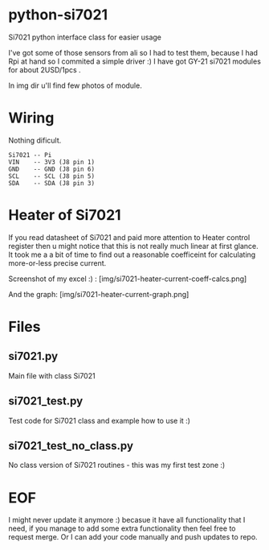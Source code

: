 # python-si7021
Si7021 python interface class for easier usage

I've got some of those sensors from ali so I had to test them, because I had Rpi at hand so I commited a simple driver :)
I have got GY-21 si7021 modules for about 2USD/1pcs .

In img dir u'll find few photos of module.

# Wiring
Nothing dificult.
```
Si7021 -- Pi
VIN    -- 3V3 (J8 pin 1)
GND    -- GND (J8 pin 6)
SCL    -- SCL (J8 pin 5)
SDA    -- SDA (J8 pin 3)
```

# Heater of Si7021
If you read datasheet of Si7021 and paid more attention to Heater control register then u might notice that this is not really much linear at first glance.
It took me a a bit of time to find out a reasonable coefficeint for calculating more-or-less precise current.  

Screenshot of my excel :) :
[img/si7021-heater-current-coeff-calcs.png]

And the graph:
[img/si7021-heater-current-graph.png]

# Files
## si7021.py
Main file with class Si7021

## si7021_test.py
Test code for Si7021 class and example how to use it :)

## si7021_test_no_class.py
No class version of Si7021 routines - this was my first test zone :)

# EOF
I might never update it anymore :) becasue it have all functionality that I need, if you manage to add some extra functionality then feel free to request merge. Or I can add your code manually and push updates to repo.
